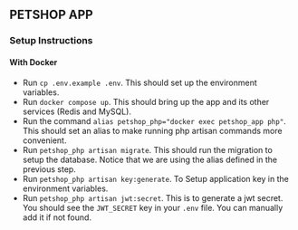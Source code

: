## PETSHOP APP

### Setup Instructions

#### With Docker

- Run `cp .env.example .env`. This should set up the environment variables.
- Run `docker compose up`. This should bring up the app and its other services (Redis and MySQL).
- Run the command `alias petshop_php="docker exec petshop_app php"`. This should set an alias to make running php artisan commands more convenient.
- Run `petshop_php artisan migrate`. This should run the migration to setup the database. Notice that we are using the alias defined in the previous step.
- Run `petshop_php artisan key:generate`. To Setup application key in the environment variables.
- Run `petshop_php artisan jwt:secret`. This is to generate a jwt secret. You should see the `JWT_SECRET` key in your `.env` file. You can manually add it if not found.
